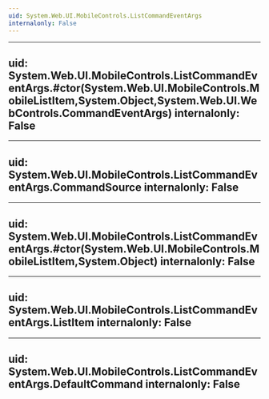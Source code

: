 ```yaml
---
uid: System.Web.UI.MobileControls.ListCommandEventArgs
internalonly: False
---
```


---
uid: System.Web.UI.MobileControls.ListCommandEventArgs.#ctor(System.Web.UI.MobileControls.MobileListItem,System.Object,System.Web.UI.WebControls.CommandEventArgs)
internalonly: False
---

---
uid: System.Web.UI.MobileControls.ListCommandEventArgs.CommandSource
internalonly: False
---

---
uid: System.Web.UI.MobileControls.ListCommandEventArgs.#ctor(System.Web.UI.MobileControls.MobileListItem,System.Object)
internalonly: False
---

---
uid: System.Web.UI.MobileControls.ListCommandEventArgs.ListItem
internalonly: False
---

---
uid: System.Web.UI.MobileControls.ListCommandEventArgs.DefaultCommand
internalonly: False
---
